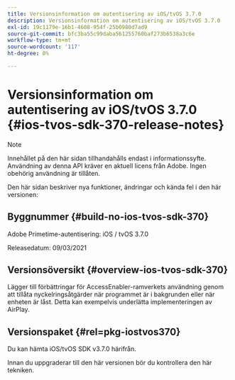 ```yaml
---
title: Versionsinformation om autentisering av iOS/tvOS 3.7.0
description: Versionsinformation om autentisering av iOS/tvOS 3.7.0
exl-id: 19c1179e-16b1-4608-954f-25b0980d7ad9
source-git-commit: bfc3ba55c99daba561255760baf273b6538a3c6e
workflow-type: tm+mt
source-wordcount: '117'
ht-degree: 0%

---
```


# Versionsinformation om autentisering av iOS/tvOS 3.7.0 {#ios-tvos-sdk-370-release-notes}

>[!NOTE]
>
>Innehållet på den här sidan tillhandahålls endast i informationssyfte. Användning av denna API kräver en aktuell licens från Adobe. Ingen obehörig användning är tillåten.

Den här sidan beskriver nya funktioner, ändringar och kända fel i den här versionen:

## Byggnummer {#build-no-ios-tvos-sdk-370}

Adobe Primetime-autentisering: iOS / tvOS 3.7.0

Releasedatum: 09/03/2021



## Versionsöversikt {#overview-ios-tvos-sdk-370}

Lägger till förbättringar för AccessEnabler-ramverkets användning genom att tillåta nyckelringsåtgärder när programmet är i bakgrunden eller när enheten är låst. Detta kan exempelvis underlätta implementeringen av AirPlay.

## Versionspaket {#rel=pkg-iostvos370}

Du kan hämta iOS/tvOS SDK v3.7.0 härifrån.

Innan du uppgraderar till den här versionen bör du kontrollera den här tekniken.
